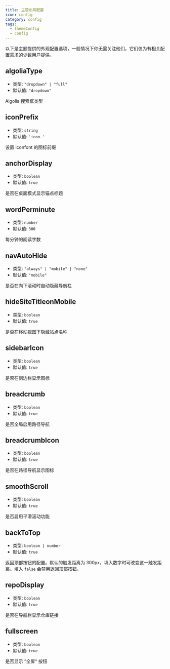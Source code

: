 ```yaml
---
title: 主题布局配置
icon: config
category: config
tags:
  - themeConfig
  - config
---
```


以下是主题提供的外观配置选项，一般情况下你无需关注他们，它们仅为有相关配置需求的少数用户提供。

## algoliaType

- 类型: `"dropdown" | "full"`
- 默认值: `"dropdown"`

Algolia 搜索框类型

## iconPrefix

- 类型: `string`
- 默认值: `'icon-'`

设置 iconfont 的图标前缀

## anchorDisplay

- 类型: `boolean`
- 默认值: `true`

是否在桌面模式显示锚点标题

## wordPerminute

- 类型: `number`
- 默认值: `300`

每分钟的阅读字数

## navAutoHide

- 类型: `"always" | "mobile" | "none"`
- 默认值: `"mobile"`

是否在向下滚动时自动隐藏导航栏

## hideSiteTitleonMobile

- 类型: `boolean`
- 默认值: `true`

是否在移动视图下隐藏站点名称

## sidebarIcon

- 类型: `boolean`
- 默认值: `true`

是否在侧边栏显示图标

## breadcrumb

- 类型: `boolean`
- 默认值: `true`

是否全局启用路径导航

## breadcrumbIcon

- 类型: `boolean`
- 默认值: `true`

是否在路径导航显示图标

## smoothScroll <Badge text="改变默认值" type="error" />

- 类型: `boolean`
- 默认值: `true`

是否启用平滑滚动功能

## backToTop

- 类型: `boolean | number`
- 默认值: `true`

返回顶部按钮的配置。默认的触发距离为 300px，填入数字时可改变这一触发距离。填入 `false` 会禁用返回顶部按钮。

## repoDisplay

- 类型: `boolean`
- 默认值: `true`

是否在导航栏显示仓库链接

## fullscreen

- 类型: `boolean`
- 默认值: `true`

是否显示 ”全屏“ 按钮
